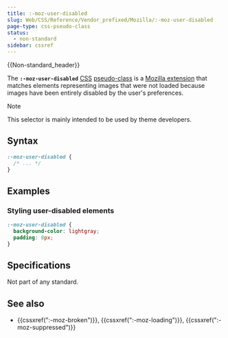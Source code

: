 ```yaml
---
title: :-moz-user-disabled
slug: Web/CSS/Reference/Vendor_prefixed/Mozilla/:-moz-user-disabled
page-type: css-pseudo-class
status:
  - non-standard
sidebar: cssref
---
```


{{Non-standard_header}}

The **`:-moz-user-disabled`** [CSS](/en-US/docs/Web/CSS) [pseudo-class](/en-US/docs/Web/CSS/Pseudo-classes) is a [Mozilla extension](/en-US/docs/Web/CSS/Reference/Vendor_prefixed/Mozilla) that matches elements representing images that were not loaded because images have been entirely disabled by the user's preferences.

> [!NOTE]
> This selector is mainly intended to be used by theme developers.

## Syntax

```css
:-moz-user-disabled {
  /* ... */
}
```

## Examples

### Styling user-disabled elements

```css
:-moz-user-disabled {
  background-color: lightgray;
  padding: 8px;
}
```

## Specifications

Not part of any standard.

## See also

- {{cssxref(":-moz-broken")}}, {{cssxref(":-moz-loading")}}, {{cssxref(":-moz-suppressed")}}
